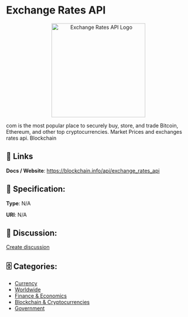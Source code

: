 # Exchange Rates API
<p align="center">
    <img width="256" src="https://raw.githubusercontent.com/apis-list/apis-list/main/apis/exchange-rates-api/logo_256x256.png" alt="Exchange Rates API Logo"/>
</p>

com is the most popular place to securely buy, store, and trade Bitcoin, Ethereum, and other top cryptocurrencies. Market Prices and exchanges rates api. Blockchain

##  🔗 Links
**Docs / Website**: https://blockchain.info/api/exchange_rates_api

## 🧬 Specification:
**Type**: N/A

**URI**: N/A

## 💬 Discussion:
[Create discussion](https://github.com/apis-list/apis-list/discussions/new)

## 🗄️ Categories:
- [Currency](https://github.com/apis-list/apis-list#currency)
- [Worldwide](https://github.com/apis-list/apis-list#worldwide)
- [Finance & Economics](https://github.com/apis-list/apis-list#finance--economics)
- [Blockchain & Cryptocurrencies](https://github.com/apis-list/apis-list#blockchain--cryptocurrencies)
- [Government](https://github.com/apis-list/apis-list#government)



